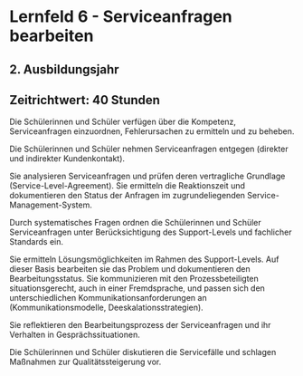 # Lernfeld 6 - Serviceanfragen bearbeiten

## 2. Ausbildungsjahr
## Zeitrichtwert: 40 Stunden

Die Schülerinnen und Schüler verfügen über die Kompetenz, Serviceanfragen einzuordnen, Fehlerursachen zu ermitteln und zu beheben.

Die Schülerinnen und Schüler nehmen Serviceanfragen entgegen (direkter und indirekter Kundenkontakt).

Sie analysieren Serviceanfragen und prüfen deren vertragliche Grundlage (Service-Level-Agreement).
Sie ermitteln die Reaktionszeit und dokumentieren den Status der Anfragen im zugrundeliegenden Service-Management-System.

Durch systematisches Fragen ordnen die Schülerinnen und Schüler Serviceanfragen unter Berücksichtigung des Support-Levels und fachlicher Standards ein.

Sie ermitteln Lösungsmöglichkeiten im Rahmen des Support-Levels. Auf dieser Basis bearbeiten sie das Problem und dokumentieren den Bearbeitungsstatus.
Sie kommunizieren mit den Prozessbeteiligten situationsgerecht, auch in einer Fremdsprache, und passen sich den unterschiedlichen Kommunikationsanforderungen an (Kommunikationsmodelle, Deeskalationsstrategien).

Sie reflektieren den Bearbeitungsprozess der Serviceanfragen und ihr Verhalten in Gesprächssituationen.

Die Schülerinnen und Schüler diskutieren die Servicefälle und schlagen Maßnahmen zur Qualitätssteigerung vor.